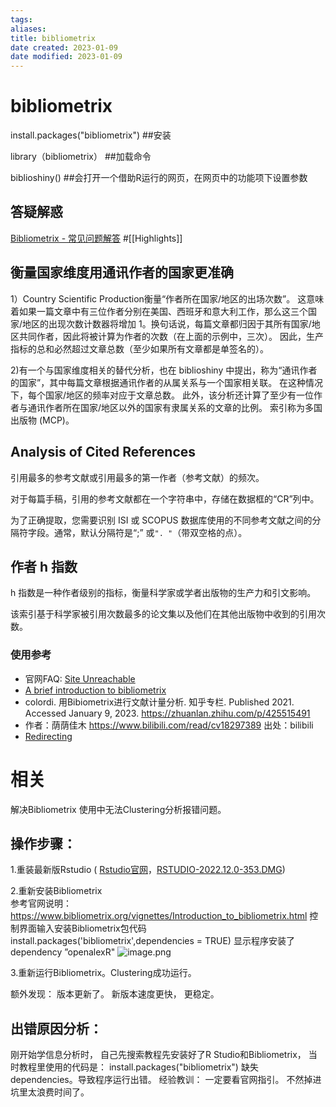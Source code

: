 ```yaml
---
tags: 
aliases: 
title: bibliometrix
date created: 2023-01-09
date modified: 2023-01-09
---
```


# bibliometrix



install.packages("bibliometrix")    ##安装

library（bibliometrix）  ##加载命令

biblioshiny()            ##会打开一个借助R运行的网页，在网页中的功能项下设置参数

## 答疑解惑


[Bibliometrix - 常见问题解答](https://www.bibliometrix.org/home/index.php/faq) #[[Highlights]]

## 衡量国家维度用通讯作者的国家更准确

1）Country Scientific Production衡量“作者所在国家/地区的出场次数”。
这意味着如果一篇文章中有三位作者分别在美国、西班牙和意大利工作，那么这三个国家/地区的出现次数计数器将增加 1。换句话说，每篇文章都归因于其所有国家/地区共同作者，因此将被计算为作者的次数（在上面的示例中，三次）。
因此，生产指标的总和必然超过文章总数（至少如果所有文章都是单签名的）。

2)有一个与国家维度相关的替代分析，也在 biblioshiny 中提出，称为“通讯作者的国家”，其中每篇文章根据通讯作者的从属关系与一个国家相关联。
在这种情况下，每个国家/地区的频率对应于文章总数。
此外，该分析还计算了至少有一位作者与通讯作者所在国家/地区以外的国家有隶属关系的文章的比例。
索引称为多国出版物 (MCP)。

## Analysis of Cited References 
引用最多的参考文献或引用最多的第一作者（参考文献）的频次。

对于每篇手稿，引用的参考文献都在一个字符串中，存储在数据框的“CR”列中。

为了正确提取，您需要识别 ISI 或 SCOPUS 数据库使用的不同参考文献之间的分隔符字段。通常，默认分隔符是“;” 或`". "`（带双空格的点）。

## 作者 h 指数

h 指数是一种作者级别的指标，衡量科学家或学者出版物的生产力和引文影响。

该索引基于科学家被引用次数最多的论文集以及他们在其他出版物中收到的引用次数。


### 使用参考
- 官网FAQ: [Site Unreachable](https://www.bibliometrix.org/home/index.php/faq)
- [A brief introduction to bibliometrix](http://www.bibliometrix.org/vignettes/Introduction_to_bibliometrix.html)
- colordi. 用Bibiometrix进行文献计量分析. 知乎专栏. Published 2021. Accessed January 9, 2023. https://zhuanlan.zhihu.com/p/425515491
- 作者：荫荫佳木 https://www.bilibili.com/read/cv18297389 出处：bilibili
- [Redirecting](https://linkinghub.elsevier.com/retrieve/pii/S0148296321003155)

# 相关

解决Bibliometrix 使用中无法Clustering分析报错问题。

## 操作步骤： 

1.重装最新版Rstudio
( [Rstudio官网](https://posit.co/)，[RSTUDIO-2022.12.0-353.DMG](https://download1.rstudio.org/electron/macos/RStudio-2022.12.0-353.dmg))

2.重新安装Bibliometrix  
参考官网说明：https://www.bibliometrix.org/vignettes/Introduction_to_bibliometrix.html
控制界面输入安装Bibliometrix包代码 install.packages('bibliometrix',dependencies = TRUE)
显示程序安装了dependency ”openalexR"
![image.png](https://xxpic.oss-cn-qingdao.aliyuncs.com/pic/20230206193812.png)

3.重新运行Bibliometrix。Clustering成功运行。 

额外发现： 版本更新了。 新版本速度更快， 更稳定。 

## 出错原因分析：  
刚开始学信息分析时， 自己先搜索教程先安装好了R Studio和Bibliometrix， 当时教程里使用的代码是： install.packages("bibliometrix") 缺失dependencies。导致程序运行出错。 
经验教训： 一定要看官网指引。 不然掉进坑里太浪费时间了。 

